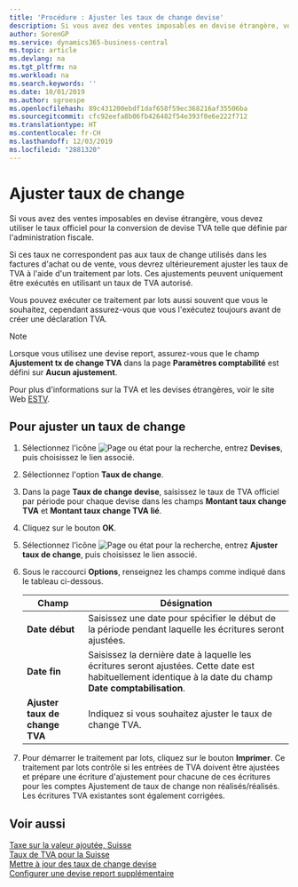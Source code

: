 ```yaml
---
title: 'Procédure : Ajuster les taux de change devise'
description: Si vous avez des ventes imposables en devise étrangère, vous devez utiliser le taux officiel pour la conversion de devise TVA telle que définie par l'administration fiscale.
author: SorenGP
ms.service: dynamics365-business-central
ms.topic: article
ms.devlang: na
ms.tgt_pltfrm: na
ms.workload: na
ms.search.keywords: ''
ms.date: 10/01/2019
ms.author: sgroespe
ms.openlocfilehash: 89c431200ebdf1daf658f59ec368216af35506ba
ms.sourcegitcommit: cfc92eefa8b06fb426482f54e393f0e6e222f712
ms.translationtype: HT
ms.contentlocale: fr-CH
ms.lasthandoff: 12/03/2019
ms.locfileid: "2881320"
---
```

# <a name="adjust-exchange-rates"></a>Ajuster taux de change
Si vous avez des ventes imposables en devise étrangère, vous devez utiliser le taux officiel pour la conversion de devise TVA telle que définie par l'administration fiscale.  

Si ces taux ne correspondent pas aux taux de change utilisés dans les factures d'achat ou de vente, vous devrez ultérieurement ajuster les taux de TVA à l'aide d'un traitement par lots. Ces ajustements peuvent uniquement être exécutés en utilisant un taux de TVA autorisé.  

Vous pouvez exécuter ce traitement par lots aussi souvent que vous le souhaitez, cependant assurez-vous que vous l'exécutez toujours avant de créer une déclaration TVA.  

> [!NOTE]  
>  Lorsque vous utilisez une devise report, assurez-vous que le champ **Ajustement tx de change TVA** dans la page **Paramètres comptabilité** est défini sur **Aucun ajustement**.  

Pour plus d'informations sur la TVA et les devises étrangères, voir le site Web [ESTV](https://go.microsoft.com/fwlink/?LinkId=285999).  

## <a name="to-adjust-an-exchange-rate"></a>Pour ajuster un taux de change  

1.  Sélectionnez l'icône ![Page ou état pour la recherche](../../media/ui-search/search_small.png "Icône Page ou état pour la recherche"), entrez **Devises**, puis choisissez le lien associé.  
2.  Sélectionnez l'option **Taux de change**.  
3.  Dans la page **Taux de change devise**, saisissez le taux de TVA officiel par période pour chaque devise dans les champs **Montant taux change TVA** et **Montant taux change TVA lié**.  
4.  Cliquez sur le bouton **OK**.  
5.  Sélectionnez l'icône ![Page ou état pour la recherche](../../media/ui-search/search_small.png "Icône Page ou état pour la recherche"), entrez **Ajuster taux de change**, puis choisissez le lien associé.  
6.  Sous le raccourci **Options**, renseignez les champs comme indiqué dans le tableau ci-dessous.   

    |Champ|Désignation|  
    |---------------------------------|---------------------------------------|  
    |**Date début**|Saisissez une date pour spécifier le début de la période pendant laquelle les écritures seront ajustées.|  
    |**Date fin**|Saisissez la dernière date à laquelle les écritures seront ajustées. Cette date est habituellement identique à la date du champ **Date comptabilisation**.|  
    |**Ajuster taux de change TVA**|Indiquez si vous souhaitez ajuster le taux de change TVA.|  

7.  Pour démarrer le traitement par lots, cliquez sur le bouton **Imprimer**. Ce traitement par lots contrôle si les entrées de TVA doivent être ajustées et prépare une écriture d'ajustement pour chacune de ces écritures pour les comptes Ajustement de taux de change non réalisés/réalisés. Les écritures TVA existantes sont également corrigées.  

## <a name="see-also"></a>Voir aussi  
 [Taxe sur la valeur ajoutée, Suisse](swiss-value-added-tax.md)   
 [Taux de TVA pour la Suisse](vat-rates-for-switzerland.md)   
[Mettre à jour des taux de change devise](../../finance-how-update-currencies.md)  
[Configurer une devise report supplémentaire](../../finance-how-setup-additional-currencies.md)
